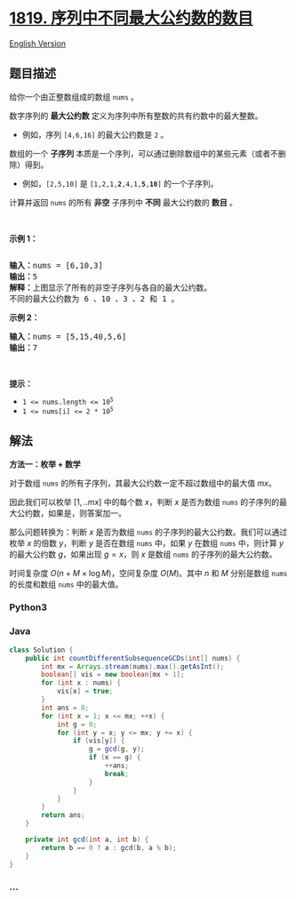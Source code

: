# [1819. 序列中不同最大公约数的数目](https://leetcode.cn/problems/number-of-different-subsequences-gcds)

[English Version](/solution/1800-1899/1819.Number%20of%20Different%20Subsequences%20GCDs/README_EN.md)

## 题目描述

<!-- 这里写题目描述 -->

<p>给你一个由正整数组成的数组 <code>nums</code> 。</p>

<p>数字序列的 <strong>最大公约数</strong> 定义为序列中所有整数的共有约数中的最大整数。</p>

<ul>
	<li>例如，序列 <code>[4,6,16]</code> 的最大公约数是 <code>2</code> 。</li>
</ul>

<p>数组的一个 <strong>子序列</strong> 本质是一个序列，可以通过删除数组中的某些元素（或者不删除）得到。</p>

<ul>
	<li>例如，<code>[2,5,10]</code> 是 <code>[1,2,1,<strong>2</strong>,4,1,<strong>5</strong>,<strong>10</strong>]</code> 的一个子序列。</li>
</ul>

<p>计算并返回 <code>nums</code> 的所有 <strong>非空</strong> 子序列中 <strong>不同</strong> 最大公约数的 <strong>数目</strong> 。</p>

<p> </p>

<p><strong>示例 1：</strong></p>
<img alt="" src="https://fastly.jsdelivr.net/gh/doocs/leetcode@main/solution/1800-1899/1819.Number%20of%20Different%20Subsequences%20GCDs/images/image-1.png" />
<pre>
<strong>输入：</strong>nums = [6,10,3]
<strong>输出：</strong>5
<strong>解释：</strong>上图显示了所有的非空子序列与各自的最大公约数。
不同的最大公约数为 6 、10 、3 、2 和 1 。
</pre>

<p><strong>示例 2：</strong></p>

<pre>
<strong>输入：</strong>nums = [5,15,40,5,6]
<strong>输出：</strong>7
</pre>

<p> </p>

<p><strong>提示：</strong></p>

<ul>
	<li><code>1 <= nums.length <= 10<sup>5</sup></code></li>
	<li><code>1 <= nums[i] <= 2 * 10<sup>5</sup></code></li>
</ul>

## 解法

<!-- 这里可写通用的实现逻辑 -->

**方法一：枚举 + 数学**

对于数组 `nums` 的所有子序列，其最大公约数一定不超过数组中的最大值 $mx$。

因此我们可以枚举 $[1,.. mx]$ 中的每个数 $x$，判断 $x$ 是否为数组 `nums` 的子序列的最大公约数，如果是，则答案加一。

那么问题转换为：判断 $x$ 是否为数组 `nums` 的子序列的最大公约数。我们可以通过枚举 $x$ 的倍数 $y$，判断 $y$ 是否在数组 `nums` 中，如果 $y$ 在数组 `nums` 中，则计算 $y$ 的最大公约数 $g$，如果出现 $g = x$，则 $x$ 是数组 `nums` 的子序列的最大公约数。

时间复杂度 $O(n + M \times \log M)$，空间复杂度 $O(M)$。其中 $n$ 和 $M$ 分别是数组 `nums` 的长度和数组 `nums` 中的最大值。

<!-- tabs:start -->

### **Python3**

<!-- 这里可写当前语言的特殊实现逻辑 -->



### **Java**

<!-- 这里可写当前语言的特殊实现逻辑 -->

```java
class Solution {
    public int countDifferentSubsequenceGCDs(int[] nums) {
        int mx = Arrays.stream(nums).max().getAsInt();
        boolean[] vis = new boolean[mx + 1];
        for (int x : nums) {
            vis[x] = true;
        }
        int ans = 0;
        for (int x = 1; x <= mx; ++x) {
            int g = 0;
            for (int y = x; y <= mx; y += x) {
                if (vis[y]) {
                    g = gcd(g, y);
                    if (x == g) {
                        ++ans;
                        break;
                    }
                }
            }
        }
        return ans;
    }

    private int gcd(int a, int b) {
        return b == 0 ? a : gcd(b, a % b);
    }
}
```









### **...**

```

```


